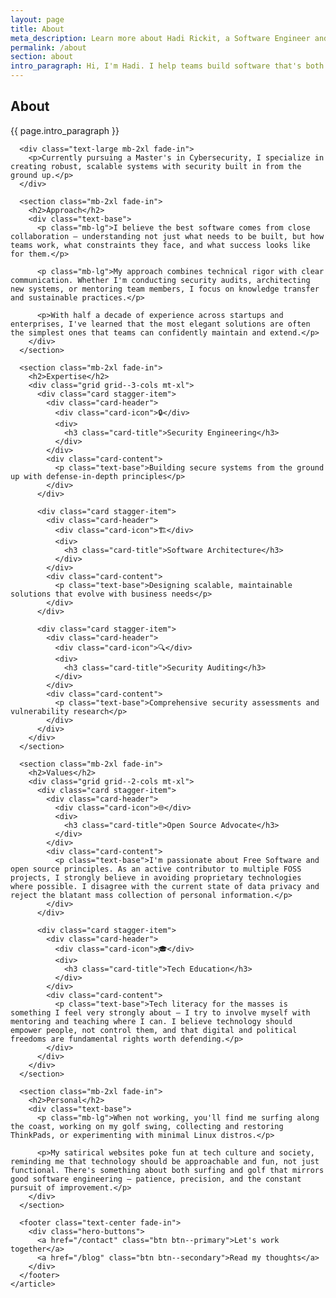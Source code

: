 ```yaml
---
layout: page
title: About
meta_description: Learn more about Hadi Rickit, a Software Engineer and Cybersecurity Expert based in Melbourne, Australia. Discover Hadi's expertise in software craftsmanship, security auditing, beautiful software design, and his pursuit of technical excellence.
permalink: /about
section: about
intro_paragraph: Hi, I'm Hadi. I help teams build software that's both secure and scalable, with a focus on creating solutions that stand the test of time. Based in Melbourne, I work with organizations worldwide to craft systems that teams can trust and maintain. When I'm not collaborating on code, you'll find me catching waves along the coast, working on my golf swing, or building playful projects like [canhadi.surf](https://canhadi.surf).
---
```


<div class="section section--cream">
  <div class="container container--narrow">
    <article class="fade-in">
      <div class="section-header">
        <h1>About</h1>
        <p class="section-intro">{{ page.intro_paragraph }}</p>
      </div>

      <div class="text-large mb-2xl fade-in">
        <p>Currently pursuing a Master's in Cybersecurity, I specialize in creating robust, scalable systems with security built in from the ground up.</p>
      </div>

      <section class="mb-2xl fade-in">
        <h2>Approach</h2>
        <div class="text-base">
          <p class="mb-lg">I believe the best software comes from close collaboration — understanding not just what needs to be built, but how teams work, what constraints they face, and what success looks like for them.</p>

          <p class="mb-lg">My approach combines technical rigor with clear communication. Whether I'm conducting security audits, architecting new systems, or mentoring team members, I focus on knowledge transfer and sustainable practices.</p>

          <p>With half a decade of experience across startups and enterprises, I've learned that the most elegant solutions are often the simplest ones that teams can confidently maintain and extend.</p>
        </div>
      </section>

      <section class="mb-2xl fade-in">
        <h2>Expertise</h2>
        <div class="grid grid--3-cols mt-xl">
          <div class="card stagger-item">
            <div class="card-header">
              <div class="card-icon">🔒</div>
              <div>
                <h3 class="card-title">Security Engineering</h3>
              </div>
            </div>
            <div class="card-content">
              <p class="text-base">Building secure systems from the ground up with defense-in-depth principles</p>
            </div>
          </div>

          <div class="card stagger-item">
            <div class="card-header">
              <div class="card-icon">🏗️</div>
              <div>
                <h3 class="card-title">Software Architecture</h3>
              </div>
            </div>
            <div class="card-content">
              <p class="text-base">Designing scalable, maintainable solutions that evolve with business needs</p>
            </div>
          </div>

          <div class="card stagger-item">
            <div class="card-header">
              <div class="card-icon">🔍</div>
              <div>
                <h3 class="card-title">Security Auditing</h3>
              </div>
            </div>
            <div class="card-content">
              <p class="text-base">Comprehensive security assessments and vulnerability research</p>
            </div>
          </div>
        </div>
      </section>

      <section class="mb-2xl fade-in">
        <h2>Values</h2>
        <div class="grid grid--2-cols mt-xl">
          <div class="card stagger-item">
            <div class="card-header">
              <div class="card-icon">🌐</div>
              <div>
                <h3 class="card-title">Open Source Advocate</h3>
              </div>
            </div>
            <div class="card-content">
              <p class="text-base">I'm passionate about Free Software and open source principles. As an active contributor to multiple FOSS projects, I strongly believe in avoiding proprietary technologies where possible. I disagree with the current state of data privacy and reject the blatant mass collection of personal information.</p>
            </div>
          </div>

          <div class="card stagger-item">
            <div class="card-header">
              <div class="card-icon">🎓</div>
              <div>
                <h3 class="card-title">Tech Education</h3>
              </div>
            </div>
            <div class="card-content">
              <p class="text-base">Tech literacy for the masses is something I feel very strongly about — I try to involve myself with mentoring and teaching where I can. I believe technology should empower people, not control them, and that digital and political freedoms are fundamental rights worth defending.</p>
            </div>
          </div>
        </div>
      </section>

      <section class="mb-2xl fade-in">
        <h2>Personal</h2>
        <div class="text-base">
          <p class="mb-lg">When not working, you'll find me surfing along the coast, working on my golf swing, collecting and restoring ThinkPads, or experimenting with minimal Linux distros.</p>

          <p>My satirical websites poke fun at tech culture and society, reminding me that technology should be approachable and fun, not just functional. There's something about both surfing and golf that mirrors good software engineering — patience, precision, and the constant pursuit of improvement.</p>
        </div>
      </section>

      <footer class="text-center fade-in">
        <div class="hero-buttons">
          <a href="/contact" class="btn btn--primary">Let's work together</a>
          <a href="/blog" class="btn btn--secondary">Read my thoughts</a>
        </div>
      </footer>
    </article>

  </div>
</div>
